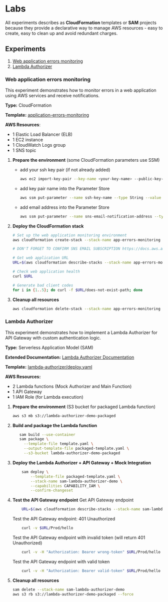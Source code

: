 # Labs
All experiments describes as **CloudFormation** templates or **SAM** projects because they provide a declarative way to manage AWS resources - easy to create, easy to clean up and avoid redundant charges.

## Experiments
1. [Web application errors monitoring](#web-application-errors-monitoring)
2. [Lambda Authorizer](#lambda-authorizer)



### Web application errors monitoring
This experiment demonstrates how to monitor errors in a web application using AWS services and receive notifications.

**Type:** CloudFormation

**Template:** [application-errors-monitoring](application-errors-monitoring/deploy.yaml)

**AWS Resources**:
- 1 Elastic Load Balancer (ELB)
- 1 EC2 instance
- 1 CloudWatch Logs group
- 1 SNS topic

1. **Prepare the environment** (some CloudFormation parameters use SSM)
    - add your ssh key pair (if not already added)
        ```bash
        aws ec2 import-key-pair --key-name <your-key-name> --public-key-material file://~/.ssh/id_rsa.pub
        ```
    - add key pair name into the Parameter Store
        ```bash
        aws ssm put-parameter --name ssh-key-name --type String --value <your-key-name>
        ```
    - add email address into the Parameter Store
        ```bash
        aws ssm put-parameter --name sns-email-notification-address --type String --value <your-email-address>
        ```

2. **Deploy the CloudFormation stack**
    ```bash
    # Set up the web application monitoring environment
    aws cloudformation create-stack --stack-name app-errors-monitoring --template-body file://application-errors-monitoring/deploy.yaml --capabilities CAPABILITY_IAM CAPABILITY_NAMED_IAM

    # DON'T FORGET TO CONFIRM SNS EMAIL SUBSCRIPTION https://docs.aws.amazon.com/sns/latest/dg/SendMessageToHttp.confirm.html

    # Get web application URL
    URL=$(aws cloudformation describe-stacks --stack-name app-errors-monitoring --query "Stacks[0].Outputs[?OutputKey=='WebAppUrl'].OutputValue" --output text)

    # Check web application health
    curl $URL

    # Generate bad client codes
    for i in {1..5}; do curl -f $URL/does-not-exist-path; done
    ```

3. **Cleanup all resources**
    ```bash
    aws cloudformation delete-stack --stack-name app-errors-monitoring
    ```


### Lambda Authorizer
This experiment demonstrates how to implement a Lambda Authorizer for API Gateway with custom authentication logic.

**Type:** Serverless Application Model (SAM)

**Extended Documentation:** [Lambda Authorizer Documentation](lambda-authorizer/README.md)

**Template:** [lambda-authorizer/deploy.yaml](lambda-authorizer/deploy.yaml)

**AWS Resources:**
- 2 Lambda functions (Mock Authorizer and Main Function)
- 1 API Gateway
- 1 IAM Role (for Lambda execution)

1. **Prepare the environment** (S3 bucket for packaged Lambda function)
    ```bash
    aws s3 mb s3://lambda-authorizer-demo-packaged
    ```

2. **Build and package the Lambda function**
    ```bash
       sam build --use-container
       sam package \
         --template-file template.yaml \
         --output-template-file packaged-template.yaml \
         --s3-bucket lambda-authorizer-demo-packaged
    ```

3. **Deploy the Lambda Authorizer + API Gateway + Mock Integration**
    ```bash
        sam deploy \
            --template-file packaged-template.yaml \
            --stack-name sam-lambda-authorizer-demo \
            --capabilities CAPABILITY_IAM \
            --confirm-changeset
    ```

4. **Test the API Gateway endpoint**
    Get API Gateway endpoint
    ```bash
        URL=$(aws cloudformation describe-stacks --stack-name sam-lambda-authorizer-demo --query "Stacks[0].Outputs[?OutputKey=='ApiEndpoint'].OutputValue" --output text)
    ```

    Test the API Gateway endpoint: 401 Unauthorized
    ```bash
        curl -v $URL/Prod/hello
    ```

    Test the API Gateway endpoint with invalid token (will return 401 Unauthorized)
    ```bash
        curl -v -H "Authorization: Bearer wrong-token" $URL/Prod/hello
    ```

    Test the API Gateway endpoint with valid token
    ```bash
        curl -v -H "Authorization: Bearer valid-token" $URL/Prod/hello
    ```

5. **Cleanup all resources**
    ```bash
    sam delete --stack-name sam-lambda-authorizer-demo
    aws s3 rb s3://lambda-authorizer-demo-packaged --force
    ```
